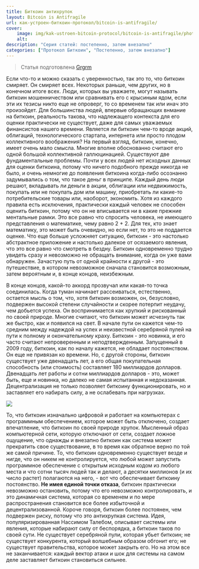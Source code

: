 ```yaml
---
title: Биткоин антихрупок
layout: Bitcoin is Antifragile
url: как-устроен-биткоин-протокол/bitcoin-is-antifragile/
cover:
    image: img/kak-ustroen-bitcoin-protocol/bitcoin-is-antifragile/photo_2023-08-30_113.jpeg
    alt:
description: "Серия статей: постепенно, затем внезапно"
categories: ["Протокол Биткоин", "Постепенно, затем внезапно"]
---
```


> Статья подготовлена [Grgrm](https://iris.to/npub1qzr3j58q0gwfhqdj33pc8wtfaj9ffn7nrdt6p7p7tvn0qrf7e0wsggv43p "Nostr")

Если что-то и можно сказать с уверенностью, так это то, что биткоин смиряет. Он смиряет всех. Некоторых раньше, чем других, но в конечном итоге всех. Люди, которых вы уважаете, могут называть биткоин мошенничеством или сравнивать его с крысиным ядом, если эти их тезисы никто еще не опроверг, то со временем так или инач это произойдет. Для большинства людей, впервые обращающих внмание на биткоин, реальность такова, что надлежащего контекста для его оценки практически не существует, даже для самых уважаемых финансистов нашего времени. Является ли биткоин чем-то вроде акций, облигаций, технологического стартапа, интернета или просто плодом коллективного воображения? На первый взгляд, биткоин, конечно, имеет очень мало смысла. Многие вполне обоснованно считают его одной большой коллективной галлюцинацией. Существуют две фундаментальные проблемы. Почти у всех людей нет исходных данных для оценки биткоина, потому что ничего подобного прежде никогда не было, и очень немногие до появления биткоина когда-либо осознанно задумывались о том, что такое деньг в принципе. Каждый день люди решают, вкладывать ли деньги в акции, облигации или недвижимость, покупать или не покупать дом или машину, приобретать ли какие-то потребительские товары или, наоборот, экономить. Хотя из каждого правила есть исключения, практически каждый человек не способен оценить биткоин, потому что он не вписывается ни в какие прежние ментальные рамки. Это все равно что спросить человека, не имеющего представления о математике, чему равно 2 + 2. Для тех, кто знает математику, это может быть очевидно, но если нет, то это не поддается оценке. Что еще больше усложняет ситуацию, биткоин - это настолько абстрактное приложение и настолько далекое от осязаемого явления, что это все равно что смотреть в бездну. Биткоин одновременно трудно увидеть сразу и невозможно не обращать внимание, когда он уже вами обнаружен. Зачастую путь от одной крайности к другой - это путешествие, в котором невозможное сначала становится возможным, затем вероятным и, в конце концов, неизбежным.

В конце концов, какой-то аккорд прозвучал или какая-то точка соединилась. Когда туман начинает рассеиваться, естественно, остается мысль о том, что, хотя биткоин возможен, он, безусловно, подвержен высокой степени случайности и скорее потерпит неудачу, чем добьется успеха. Он воспринимается как хрупкий и рискованный по своей природе. Многие считают, что биткоин может исчезнуть так же быстро, как и появился на свет. В начале пути он кажется чем-то средним между надеждой на успех и неизвестной серебряной пулей на пути к полному и окончательному краху. Биткоин - это новинка, и его часто считают непроверенным и неподтвержденным. Запущенный в 2009 году, биткоин, как по началу кажется, не обладает постоянством. Он еще не привязан ко времени. Но, с другой стороны, биткоин существует уже двенадцать лет, а его общая покупательная способность (или стоимость) составляет 180 миллиардов долларов. Двенадцать лет работы и сотни миллиардов долларов - это, может быть, еще и новинка, но далеко не самая испытанная и недоказанная. Децентрализация не только позволяет биткоину функционировать, но и заставляет его набирать силу, а не ослабевать при нагрузках.

![](/img/kak-ustroen-bitcoin-protocol/bitcoin-is-antifragile/fragile-anti-fragile-structure-diagram.png "")

То, что биткоин изначально цифровой и работает на компьютерах с программным обеспечением, которое может быть отключено, создает впечатление, что биткоин по своей природе хрупок. Мысленный образ компьютерной сети, которую отключают от сети, создает ложное ощущение, что однажды и внезапно биткоин как система может прекратить свое существование, в то время как обратное верно по той же самой причине. То, что биткоин одновременно существует везде и нигде, что он никем не контролируется, что любой может запустить программное обеспечение с открытым исходным кодом из любого места и что сотни тысяч людей так и делают, а десятки миллионов (и их число растет) полагаются на него, - вот что обеспечивает биткоину постоянство. **Не имея единой точки отказа**, биткоин практически невозможно остановить, потому что его невозможно контролировать, и это динамичная система, которая со временем и по мере распространения становится все более избыточной и децентрализованной. Короче говоря, биткоин более постоянен, чем подвержен риску, потому что это антихрупкая система. Идея, популяризированная Нассимом Талебом, описывает системы или явления, которые набирают силу от беспорядка, а биткоин таков по своей сути. Не существует серебряной пули, которая убьет биткоин; не существует конкурента, который волшебным образом обгонит его; не существует правительства, которое может закрыть его. Но на этом все не заканчивается: каждый вектор атаки и шок для системы на самом деле заставляет биткоин становиться сильнее.